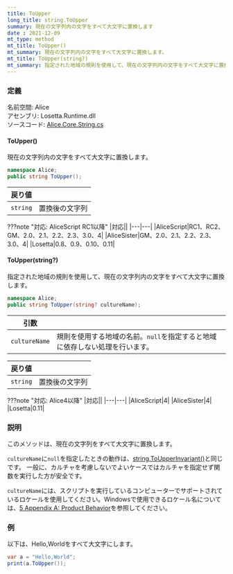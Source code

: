 ```yaml
---
title: ToUpper
long_title: string.ToUpper
summary: 現在の文字列内の文字をすべて大文字に置換します
date : 2021-12-09
mt_type: method
mt_title: ToUpper()
mt_summary: 現在の文字列内の文字をすべて大文字に置換します。
mt_title: ToUpper(string?)
mt_summary: 指定された地域の規則を使用して、現在の文字列内の文字をすべて大文字に置換します。
---
```


### 定義
名前空間: Alice<br/>
アセンブリ: Losetta.Runtime.dll<br/>
ソースコード: [Alice.Core.String.cs](https://github.com/WSOFT-Project/Losetta/blob/master/Losetta.Runtime/Core/Extension/Alice.Core.String.cs)

#### ToUpper()

現在の文字列内の文字をすべて大文字に置換します。

```cs title="AliceScript"
namespace Alice;
public string ToUpper();
```

|戻り値| |
|-|-|
|`string`|置換後の文字列|

???note "対応: AliceScript RC1以降"
    |対応||
    |---|---|
    |AliceScript|RC1、RC2、GM、2.0、2.1、2.2、2.3、3.0、4|
    |AliceSister|GM、2.0、2.1、2.2、2.3、3.0、4|
    |Losetta|0.8、0.9、0.10、0.11|

#### ToUpper(string?)



指定された地域の規則を使用して、現在の文字列内の文字をすべて大文字に置換します。

```cs title="AliceScript"
namespace Alice;
public string ToUpper(string? cultureName);
```

|引数| |
|-|-|
|`cultureName`|規則を使用する地域の名前。`null`を指定すると地域に依存しない処理を行います。|

|戻り値| |
|-|-|
|`string`|置換後の文字列|

???note "対応: Alice4以降"
    |対応||
    |---|---|
    |AliceScript|4|
    |AliceSister|4|
    |Losetta|0.11|

### 説明
このメソッドは、現在の文字列をすべて大文字に置換します。

`cultureName`に`null`を指定したときの動作は、[string.ToUpperInvariant()](./toupperinvariant.md)と同じです。
一般に、カルチャを考慮しないでよいケースではカルチャを指定せず関数を実行した方が安全です。

`cultureName`には、スクリプトを実行しているコンピューターでサポートされているロケールを使用してください。Windowsで使用できるロケール名については、[5 Appendix A: Product Behavior](https://learn.microsoft.com/ja-jp/openspecs/windows_protocols/ms-lcid/a9eac961-e77d-41a6-90a5-ce1a8b0cdb9c)を参照してください。

### 例
以下は、Hello,Worldをすべて大文字にします。

```cs title="AliceScript"
var a = "Hello,World";
print(a.ToUpper()); 
```
